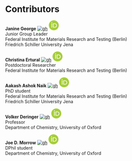 # Contributors

[gh]: https://cdnjs.cloudflare.com/ajax/libs/octicons/8.5.0/svg/mark-github.svg
[orc]: ../_static/orcid.svg


**Janine George** [![gh]][JaGeo] [![orc]][0000-0001-8907-0336] \
Junior Group Leader \
Federal Institute for Materials Research and Testing (Berlin) \
Friedrich Schiller University Jena

[JaGeo]: https://github.com/JaGeo
[0000-0001-8907-0336]: https://orcid.org/0000-0001-8907-0336

**Christina Ertural** [![gh]][QuantumChemist] [![orc]][0000-0002-7696-5824] \
Postdoctoral Researcher \
Federal Institute for Materials Research and Testing (Berlin)

[QuantumChemist]: https://github.com/QuantumChemist
[0000-0002-7696-5824]: https://orcid.org/0000-0002-7696-5824


**Aakash Ashok Naik** [![gh]][naik-aakash] [![orc]][0000-0002-6071-6786] \
PhD student \
Federal Institute for Materials Research and Testing (Berlin) \
Friedrich Schiller University Jena

[naik-aakash]: https://github.com/naik-aakash
[0000-0002-6071-6786]: https://orcid.org/0000-0002-6071-6786



**Volker Deringer** [![gh]][vlderinger] [![orc]][0000-0001-6873-0278] \
Professor \
Department of Chemistry, University of Oxford

[vlderinger]: https://github.com/vlderinger
[0000-0001-6873-0278]: https://orcid.org/0000-0001-6873-0278

**Joe D. Morrow** [![gh]][MorrowChem] [![orc]][0000-0002-3441-8646] \
DPhil student \
Department of Chemistry, University of Oxford

[MorrowChem]: https://github.com/morrowchem
[0000-0002-3441-8646]: https://orcid.org/0000-0002-3441-8646
